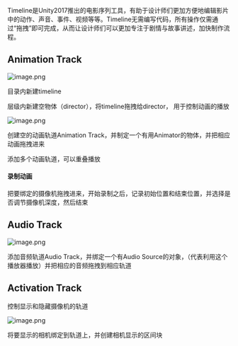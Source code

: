 Timeline是Unity2017推出的电影序列工具，有助于设计师们更加方便地编辑影片中的动作、声音、事件、视频等等。Timeline无需编写代码，所有操作仅需通过“拖拽”即可完成，从而让设计师们可以更加专注于剧情与故事讲述，加快制作流程。


## Animation Track

![image.png](https://yaaame-1317851743.cos.ap-beijing.myqcloud.com/undefinedPasted%20image%2020230417210259.png)

目录内新建timeline

层级内新建空物体（director），将timeline拖拽给director， 用于控制动画的播放

![image.png](https://yaaame-1317851743.cos.ap-beijing.myqcloud.com/undefinedPasted%20image%2020230417210835.png)

创建空的动画轨道Animation Track，并制定一个有用Animator的物体，并把相应动画拖拽进来

添加多个动画轨道，可以重叠播放

#### 录制动画

把要绑定的摄像机拖拽进来，开始录制之后，记录初始位置和结束位置，并选择是否调节摄像机深度，然后结束

## Audio Track

![image.png](https://yaaame-1317851743.cos.ap-beijing.myqcloud.com/undefinedPasted%20image%2020230417211438.png)

添加音频轨道Audio Track，并绑定一个有Audio Source的对象，（代表利用这个播放器播放）并把相应的音频拖拽到相应轨道

## Activation Track

控制显示和隐藏摄像机的轨道

![image.png](https://yaaame-1317851743.cos.ap-beijing.myqcloud.com/undefinedPasted%20image%2020230417211716.png)

将要显示的相机绑定到轨道上，并创建相机显示的区间块
